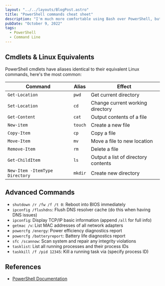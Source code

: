 ```yaml
---
layout: "../../layouts/BlogPost.astro"
title: "PowerShell commands cheat sheet"
description: "I'm much more comfortable using Bash over PowerShell, but there are definitely times that you need to use command line on Windows. So I keep a small, but growing list of my most commonly used cmdlets, their Linux-like aliases, and other must-know commands."
pubDate: "October 9, 2022"
tags:
  - PowerShell
  - Command Line
---
```


## Cmdlets & Linux Equivalents

PowerShell cmdlets have aliases identical to their equivalent Linux commands, here's the most common:

| Command                        | Alias   | Effect                              |
| ------------------------------ | ------- | ----------------------------------- |
| `Get-Location`                 | `pwd`   | Get current directory               |
| `Set-Location`                 | `cd`    | Change current working directory    |
| `Get-Content`                  | `cat`   | Output contents of a file           |
| `New-item`                     | `touch` | Create a new file                   |
| `Copy-Item`                    | `cp`    | Copy a file                         |
| `Move-Item`                    | `mv`    | Move a file to new location         |
| `Remove-Item`                  | `rm`    | Delete a file                       |
| `Get-ChildItem`                | `ls`    | Output a list of directory contents |
| `New-Item -ItemType Directory` | `mkdir` | Create new directory                |

## Advanced Commands

- `shutdown /r /fw /f /t 0`: Reboot into BIOS immediately
- `ipconfig /flushdns`: Flush DNS resolver cache (do this when having DNS issues)
- `ipconfig`: Display TCP/IP basic information (append `/all` for full info)
- `getmac /v`: List MAC addresses of all network adapters
- `powercfg /energy`: Power efficiency diagnostics report
- `powercfg /batteryreport`: Battery life diagnostics report
- `sfc /scannow`: Scan system and repair any integrity violations
- `tasklist`: List all running processes and their process IDs
- `taskkill /f /pid 12345`: Kill a running task via (specify process ID)

## References

- <a href="https://learn.microsoft.com/en-us/powershell/?view=powershell-7.2" target="_blank">PowerShell Documentation</a>
